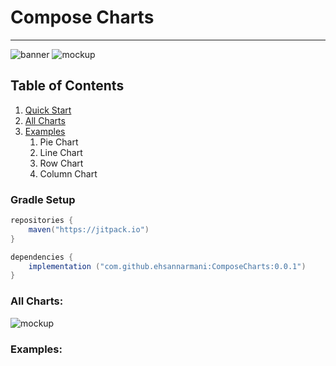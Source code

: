 <h1>Compose Charts</h1>
<hr/>

![banner](https://github.com/ehsannarmani/ComposeCharts/blob/master/assets/banner.png?raw=true)
![mockup](https://github.com/ehsannarmani/ComposeCharts/blob/master/assets/mokup.png?raw=true)

## Table of Contents

1. [Quick Start](#quick-start)
1. [All Charts](#documentation)
1. [Examples](#examples)
   1. Pie Chart
   2. Line Chart
   3. Row Chart
   4. Column Chart

### Gradle Setup
```gradle
repositories {
    maven("https://jitpack.io")
}

dependencies {
    implementation ("com.github.ehsannarmani:ComposeCharts:0.0.1")
}
```
### All Charts:
![mockup](https://github.com/ehsannarmani/ComposeCharts/blob/master/assets/full_chart.png?raw=true)

### Examples:


